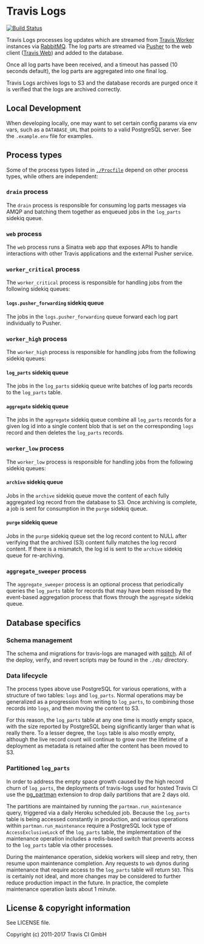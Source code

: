 # Travis Logs

[![Build Status](https://travis-ci.org/travis-ci/travis-logs.svg?branch=master)](https://travis-ci.org/travis-ci/travis-logs)

Travis Logs processes log updates which are streamed from [Travis
Worker](https://github.com/travis-ci/worker) instances via
[RabbitMQ](http://www.rabbitmq.com/). The log parts are streamed via
[Pusher](http://pusher.com/) to the web client ([Travis
Web](http://github.com/travis-ci/travis-web)) and added to the database.

Once all log parts have been received, and a timeout has passed (10 seconds
default), the log parts are aggregated into one final log.

Travis Logs archives logs to S3 and the database records are purged once it is
verified that the logs are archived correctly.

## Local Development

When developing locally, one may want to set certain config params via env vars,
such as a `DATABASE_URL` that points to a valid PostgreSQL server.  See the
`.example.env` file for examples.

## Process types

Some of the process types listed in [`./Procfile`](./Procfile) depend on other
process types, while others are independent:

### `drain` process

The `drain` process is responsible for consuming log parts messages via AMQP and
batching them together as enqueued jobs in the `log_parts` sidekiq queue.

### `web` process

The `web` process runs a Sinatra web app that exposes APIs to handle
interactions with other Travis applications and the external Pusher service.

### `worker_critical` process

The `worker_critical` process is responsible for handling jobs from the
following sidekiq queues:

#### `logs.pusher_forwarding` sidekiq queue

The jobs in the `logs.pusher_forwarding` queue forward each log part
individually to Pusher.

### `worker_high` process

The `worker_high` process is responsible for handling jobs from the following
sidekiq queues:

#### `log_parts` sidekiq queue

The jobs in the `log_parts` sidekiq queue write batches of log parts records to
the `log_parts` table.

#### `aggregate` sidekiq queue

The jobs in the `aggregate` sidekiq queue combine all `log_parts` records for a
given log id into a single content blob that is set on the corresponding `logs`
record and then deletes the `log_parts` records.

### `worker_low` process

The `worker_low` process is responsible for handling jobs from the following
sidekiq queues:

#### `archive` sidekiq queue

Jobs in the `archive` sidekiq queue move the content of each fully aggregated
log record from the database to S3.  Once archiving is complete, a job is sent
for consumption in the `purge` sidekiq queue.

#### `purge` sidekiq queue

Jobs in the `purge` sidekiq queue set the log record content to NULL after
verifying that the archived (S3) content fully matches the log record content.
If there is a mismatch, the log id is sent to the `archive` sidekiq queue for
re-archiving.

### `aggregate_sweeper` process

The `aggregate_sweeper` process is an optional process that periodically queries
the `log_parts` table for records that may have been missed by the event-based
aggregation process that flows through the `aggregate` sidekiq queue.

## Database specifics

### Schema management

The schema and migrations for travis-logs are managed with
[sqitch](http://sqitch.org/).  All of the deploy, verify, and revert scripts may
be found in the `./db/` directory.

### Data lifecycle

The process types above use PostgreSQL for various operations, with a structure
of two tables: `logs` and `log_parts`.  Normal operations may be generalized as
a progression from writing to `log_parts`, to combining those records into
`logs`, and then moving the content to S3.

For this reason, the `log_parts` table at any one time is mostly empty space,
with the size reported by PostgreSQL being significantly larger than what is
really there.  To a lesser degree, the `logs` table is also mostly empty,
although the live record count will continue to grow over the lifetime of a
deployment as metadata is retained after the content has been moved to S3.

### Partitioned `log_parts`

In order to address the empty space growth caused by the high record churn of
`log_parts`, the deployments of travis-logs used for hosted Travis CI use the
[pg_partman](https://github.com/keithf4/pg_partman) extension to drop daily
partitions that are 2 days old.

The partitions are maintained by running the `partman.run_maintenance` query,
triggered via a daily Heroku scheduled job.  Because the `log_parts` table is
being accessed constantly in production, and various operations within
`partman.run_maintenance` require a PostgreSQL lock type of
`AccessExclusiveLock` of the `log_parts` table, the implementation of the
maintenance operation includes a redis-based switch that prevents access to the
`log_parts` table via other processes.

During the maintenance operation, sidekiq workers will sleep and retry, then
resume upon maintenance completion.  Any requests to `web` dynos during
maintenance that require access to the `log_parts` table will return `503`.
This is certainly not ideal, and more changes may be considered to further
reduce production impact in the future.  In practice, the complete maintenance
operation lasts about 1 minute.

## License & copyright information

See LICENSE file.

Copyright (c) 2011-2017 Travis CI GmbH
